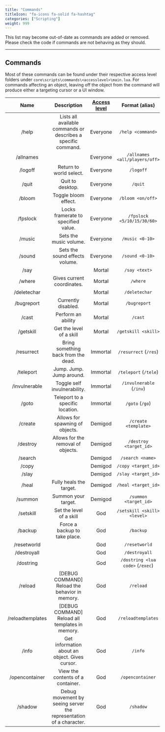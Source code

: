 ```yaml
---
title: "Commands"
titleIcon: "fa-icons fa-solid fa-hashtag"
categories: ["Scripting"]
weight: 999
---
```


This list may become out-of-date as commands are added or removed. Please check the code if commands are not behaving as they should.

---

## Commands
Most of these commands can be found under their respective access level folders under `core\scripts\commands\<accesslevel>\main.lua`. For commands affecting an object, leaving off the object from the command will produce either a targeting cursor or a UI window.

| Name | Description | [Access level](/setup/access) | Format (alias) |
| :---: | :---: | :---: | :---: |
| /help | Lists all available commands or describes a specific command. | Everyone | `/help <command>` |
| /allnames |  | Everyone | `/allnames <all/players/off>` |
| /logoff | Return to world select. | Everyone | `/logoff` |
| /quit | Quit to desktop. | Everyone | `/quit` |
| /bloom | Toggle bloom effect. | Everyone | `/bloom <on/off>` |
| /fpslock | Locks framerate to specified value. | Everyone | `/fpslock <5/10/15/30/60>` |
| /music | Sets the music volume. | Everyone | `/music <0-10>` |
| /sound | Sets the sound effects volume. | Everyone | `/sound <0-10>` |
| /say |  | Mortal | `/say <text>` |
| /where | Gives current coordinates. | Mortal | `/where` |
| /deletechar |  | Mortal | `/deletechar` |
| /bugreport | Currently disabled. | Mortal | `/bugreport` |
| /cast | Perform an ability | Mortal | `/cast` |
| /getskill | Get the level of a skill | Mortal | `/getskill <skill>` |
| /resurrect | Bring something back from the dead. | Immortal | `/resurrect` (`/res`) |
| /teleport | Jump. Jump. Jump around. | Immortal | `/teleport` (`/tele`) |
| /invulnerable | Toggle self invulnerability. | Immortal | `/invulnerable` (`/inv`) |
| /goto | Teleport to a specific location. | Immortal | `/goto` (`/go`) |
| /create | Allows for spawning of objects. | Demigod | `/create <template>` |
| /destroy | Allows for the removal of objects. | Demigod | `/destroy <target_id>` |
| /search |  | Demigod | `/search <name>` |
| /copy |  | Demigod | `/copy <target_id>` |
| /slay |  | Demigod | `/slay <target_id>` |
| /heal | Fully heals the target. | Demigod | `/heal <target_id>` |
| /summon | Summon your target. | Demigod | `/summon <target_id>` |
| /setskill | Set the level of a skill | God | `/setskill <skill> <level>` |
| /backup | Force a backup to take place. | God | `/backup` |
| /resetworld |  | God | `/resetworld` |
| /destroyall |  | God | `/destroyall` |
| /dostring |  | God | `/dostring <lua code>` (`/exec`) |
| /reload | [DEBUG COMMAND] Reload the behavior in memory. | God | `/reload` |
| /reloadtemplates | [DEBUG COMMAND] Reload all templates in memory. | God | `/reloadtemplates` |
| /info | Get information about an object. Gives cursor. | God | `/info` |
| /opencontainer | View the contents of a container. | God | `/opencontainer` |
| /shadow | Debug movement by seeing server the representation of a character. | God | `/shadow` |
